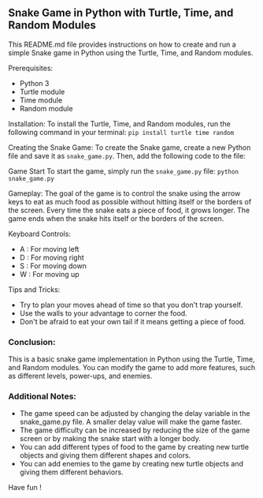 ## Snake Game in Python with Turtle, Time, and Random Modules

This README.md file provides instructions on how to create and run a simple Snake game in Python using the Turtle, Time, and Random modules.

Prerequisites:
* Python 3
* Turtle module
* Time module
* Random module

Installation:
To install the Turtle, Time, and Random modules, run the following command in your terminal:
`pip install turtle time random`

Creating the Snake Game:
To create the Snake game, create a new Python file and save it as `snake_game.py`. Then, add the following code to the file:

Game Start
To start the game, simply run the `snake_game.py` file: 
`python snake_game.py`

Gameplay:
The goal of the game is to control the snake using the arrow keys to eat as much food as possible without hitting itself or the borders of the screen. Every time the snake eats a piece of food, it grows longer. The game ends when the snake hits itself or the borders of the screen.


Keyboard Controls:
* A : For moving left
* D : For moving right
* S : For moving down
* W : For moving up


Tips and Tricks:
* Try to plan your moves ahead of time so that you don't trap yourself.
* Use the walls to your advantage to corner the food.
* Don't be afraid to eat your own tail if it means getting a piece of food.

### Conclusion:
This is a basic snake game implementation in Python using the Turtle, Time, and Random modules. You can modify the game to add more features, such as different levels, power-ups, and enemies.


### Additional Notes:
* The game speed can be adjusted by changing the delay variable in the snake_game.py file. A smaller delay value will make the game faster.
* The game difficulty can be increased by reducing the size of the game screen or by making the snake start with a longer body.
* You can add different types of food to the game by creating new turtle objects and giving them different shapes and colors.
* You can add enemies to the game by creating new turtle objects and giving them different behaviors.


Have fun !
